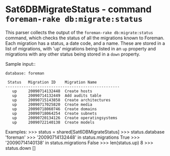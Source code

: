 Sat6DBMigrateStatus - command ``foreman-rake db:migrate:status``
================================================================

This parser collects the output of the ``foreman-rake db:migrate:status``
command, which checks the status of all the migrations known to Foreman.
Each migration has a status, a date code, and a name.  These are stored
in a list of migrations, with 'up' migrations being listed in an ``up``
property and migrations with any other status being stored in a ``down``
property.

Sample input::

    database: foreman

     Status   Migration ID    Migration Name
    --------------------------------------------------
       up     20090714132448  Create hosts
       up     20090714132449  Add audits table
       up     20090715143858  Create architectures
       up     20090717025820  Create media
       up     20090718060746  Create domains
       up     20090718064254  Create subnets
       up     20090720134126  Create operatingsystems
       up     20090722140138  Create models

Examples:
    >>> status = shared[Sat6DBMigrateStatus]
    >>> status.database
    'foreman'
    >>> '20090714132448' in status.migrations
    True
    >>> '20090714140138' in status.migrations
    False
    >>> len(status.up)
    8
    >>> status.down
    []